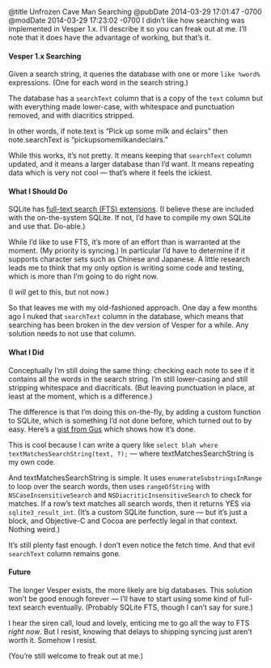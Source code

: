 @title Unfrozen Cave Man Searching
@pubDate 2014-03-29 17:01:47 -0700
@modDate 2014-03-29 17:23:02 -0700
I didn’t like how searching was implemented in Vesper 1.x. I’ll describe it so you can freak out at me. I’ll note that it does have the advantage of working, but that’s it.

#### Vesper 1.x Searching

Given a search string, it queries the database with one or more `like %word%` expressions. (One for each word in the search string.)

The database has a `searchText` column that is a copy of the `text` column but with everything made lower-case, with whitespace and punctuation removed, and with diacritics stripped.

In other words, if note.text is “Pick up some milk and éclairs” then note.searchText is “pickupsomemilkandeclairs.”

While this works, it’s not pretty. It means keeping that `searchText` column updated, and it means a larger database than I’d want. It means repeating data which is very not cool — that’s where it feels the ickiest.

#### What I Should Do

SQLite has [full-text search (FTS) extensions](https://www.sqlite.org/fts3.html). (I believe these are included with the on-the-system SQLite. If not, I’d have to compile my own SQLite and use that. Do-able.)

While I’d like to use FTS, it’s more of an effort than is warranted at the moment. (My priority is syncing.) In particular I’d have to determine if it supports character sets such as Chinese and Japanese. A little research leads me to think that my only option is writing some code and testing, which is more than I’m going to do right now.

(I *will* get to this, but not now.)

So that leaves me with my old-fashioned approach. One day a few months ago I nuked that `searchText` column in the database, which means that searching has been broken in the dev version of Vesper for a while. Any solution needs to not use that column.

#### What I Did

Conceptually I’m still doing the same thing: checking each note to see if it contains all the words in the search string. I’m still lower-casing and still stripping whitespace and diacriticals. (But leaving punctuation in place, at least at the moment, which is a difference.)

The difference is that I’m doing this on-the-fly, by adding a custom function to SQLite, which is something I’d not done before, which turned out to by easy. Here’s a [gist from Gus](https://gist.github.com/ccgus/3238464) which shows how it’s done.

This is cool because I can write a query like <code>select blah where textMatchesSearchString(text, ?);</code> — where textMatchesSearchString is my own code.

And textMatchesSearchString is simple. It uses `enumerateSubstringsInRange` to loop over the search words, then uses `rangeOfString` with `NSCaseInsensitiveSearch` and `NSDiacriticInsensitiveSearch` to check for matches. If a row’s text matches all search words, then it returns YES via `sqlite3_result_int`. (It’s a custom SQLite function, sure — but it’s just a block, and Objective-C and Cocoa are perfectly legal in that context. Nothing weird.)

It’s still plenty fast enough. I don’t even notice the fetch time. And that evil `searchText` column remains gone.

#### Future

The longer Vesper exists, the more likely are big databases. This solution won’t be good enough forever — I’ll have to start using some kind of full-text search eventually. (Probably SQLite FTS, though I can’t say for sure.)

I hear the siren call, loud and lovely, enticing me to go all the way to FTS *right now*. But I resist, knowing that delays to shipping syncing just aren’t worth it. Somehow I resist.

(You’re still welcome to freak out at me.)
